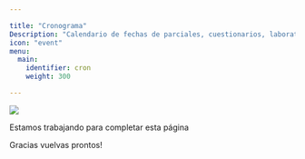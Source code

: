 ```yaml
---

title: "Cronograma"
Description: "Calendario de fechas de parciales, cuestionarios, laboratorios, entrega de trabajos prácticos, etc."
icon: "event"
menu:
  main:
    identifier: cron
    weight: 300

---
```


![](/img/apu.png)

Estamos trabajando para completar esta página 

Gracias vuelvas prontos!